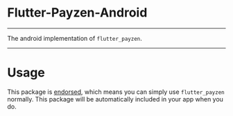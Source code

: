 # Flutter-Payzen-Android

---

The android implementation of `flutter_payzen`.

---

# Usage

This package is [endorsed](https://docs.flutter.dev/development/packages-and-plugins/developing-packages#endorsed-federated-plugin), which means you can simply use `flutter_payzen` normally. This package will be automatically included in your app when you do.
